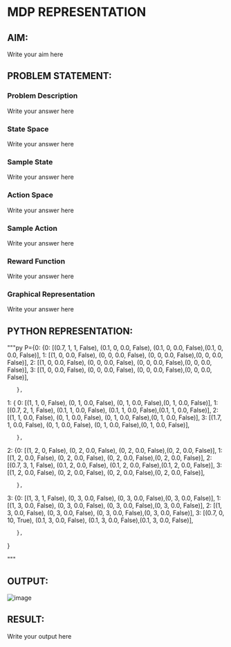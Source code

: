 # MDP REPRESENTATION

## AIM:
Write your aim here

## PROBLEM STATEMENT:

### Problem Description
Write your answer here

### State Space
Write your answer here

### Sample State
Write your answer here

### Action Space
Write your answer here

### Sample Action
Write your answer here

### Reward Function
Write your answer here

### Graphical Representation
Write your answer here

## PYTHON REPRESENTATION:
"""py
P={0: {0: [(0.7, 1, 1, False), (0.1, 0, 0.0, False), (0.1, 0, 0.0, False),(0.1, 0, 0.0, False)],
        1: [(1, 0, 0.0, False), (0, 0, 0.0, False), (0, 0, 0.0, False),(0, 0, 0.0, False)],
       2: [(1, 0, 0.0, False), (0, 0, 0.0, False), (0, 0, 0.0, False),(0, 0, 0.0, False)],
       3: [(1, 0, 0.0, False), (0, 0, 0.0, False), (0, 0, 0.0, False),(0, 0, 0.0, False)],


       },
   1:   { 0: [(1, 1, 0, False), (0, 1, 0.0, False), (0, 1, 0.0, False),(0, 1, 0.0, False)],
        1: [(0.7, 2, 1, False), (0.1, 1, 0.0, False), (0.1, 1, 0.0, False),(0.1, 1, 0.0, False)],
       2: [(1, 1, 0.0, False), (0, 1, 0.0, False), (0, 1, 0.0, False),(0, 1, 0.0, False)],
       3: [(1.7, 1, 0.0, False), (0, 1, 0.0, False), (0, 1, 0.0, False),(0, 1, 0.0, False)],


       },
  2:  {0: [(1, 2, 0, False), (0, 2, 0.0, False), (0, 2, 0.0, False),(0, 2, 0.0, False)],
        1: [(1, 2, 0.0, False), (0, 2, 0.0, False), (0, 2, 0.0, False),(0, 2, 0.0, False)],
       2: [(0.7, 3, 1, False), (0.1, 2, 0.0, False), (0.1, 2, 0.0, False),(0.1, 2, 0.0, False)],
       3: [(1, 2, 0.0, False), (0, 2, 0.0, False), (0, 2, 0.0, False),(0, 2, 0.0, False)],


       },
   3: {0: [(1, 3, 1, False), (0, 3, 0.0, False), (0, 3, 0.0, False),(0, 3, 0.0, False)],
        1: [(1, 3, 0.0, False), (0, 3, 0.0, False), (0, 3, 0.0, False),(0, 3, 0.0, False)],
       2: [(1, 3, 0.0, False), (0, 3, 0.0, False), (0, 3, 0.0, False),(0, 3, 0.0, False)],
       3: [(0.7, 0, 10, True), (0.1, 3, 0.0, False), (0.1, 3, 0.0, False),(0.1, 3, 0.0, False)],


       },

}


"""

## OUTPUT:
![image](https://github.com/user-attachments/assets/101713a9-7f56-482d-898a-b6d3cf09dc58)


## RESULT:
Write your output here

